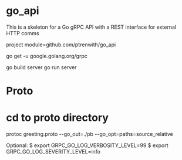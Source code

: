 # go_api

This is a skeleton for a Go gRPC API with a REST interface for external HTTP comms

project module=github.com/ptrenwith/go_api

go get -u google.golang.org/grpc

go build server
go run server

# Proto
# cd to proto directory
protoc greeting.proto --go_out=./pb --go_opt=paths=source_relative

Optional: 
$ export GRPC_GO_LOG_VERBOSITY_LEVEL=99
$ export GRPC_GO_LOG_SEVERITY_LEVEL=info
